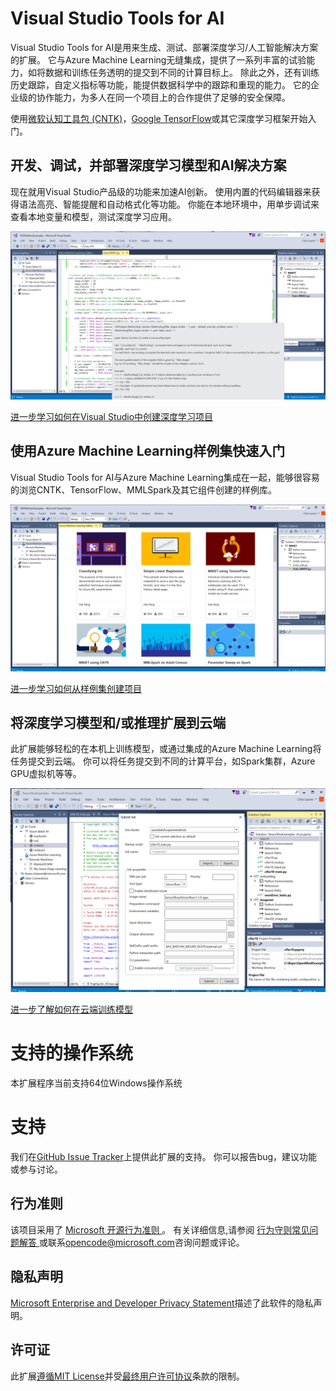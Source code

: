 # Visual Studio Tools for AI

Visual Studio Tools for AI是用来生成、测试、部署深度学习/人工智能解决方案的扩展。 它与Azure Machine Learning无缝集成，提供了一系列丰富的试验能力，如将数据和训练任务透明的提交到不同的计算目标上。 除此之外，还有训练历史跟踪，自定义指标等功能，能提供数据科学中的跟踪和重现的能力。 它的企业级的协作能力，为多人在同一个项目上的合作提供了足够的安全保障。

使用[微软认知工具包 (CNTK)](http://www.microsoft.com/en-us/cognitive-toolkit)，[Google TensorFlow](https://www.tensorflow.org)或其它深度学习框架开始入门。

## 开发、调试，并部署深度学习模型和AI解决方案

现在就用Visual Studio产品级的功能来加速AI创新。 使用内置的代码编辑器来获得语法高亮、智能提醒和自动格式化等功能。 你能在本地环境中，用单步调试来查看本地变量和模型，测试深度学习应用。

![深度学习集成开发环境](./media/ide.png)

[进一步学习如何在Visual Studio中创建深度学习项目](quickstart-02-project-from-template.md)

## 使用Azure Machine Learning样例集快速入门

Visual Studio Tools for AI与Azure Machine Learning集成在一起，能够很容易的浏览CNTK、TensorFlow、MMLSpark及其它组件创建的样例库。

![示例浏览](./media/gallery.png)

[进一步学习如何从样例集创建项目](quickstart-00-project-from-AzureMachineLearning-gallery.md)

## 将深度学习模型和/或推理扩展到云端

此扩展能够轻松的在本机上训练模型，或通过集成的Azure Machine Learning将任务提交到云端。 你可以将任务提交到不同的计算平台，如Spark集群，Azure GPU虚拟机等等。

![提交任务](./media/submitjobs.png)

[进一步了解如何在云端训练模型](tensorflow-vm.md)

# 支持的操作系统

本扩展程序当前支持64位Windows操作系统

# 支持

我们在[GitHub Issue Tracker](http://github.com/Microsoft/vs-tools-for-ai/issues)上提供此扩展的支持。 你可以报告bug，建议功能或参与讨论。

## 行为准则

该项目采用了 [ Microsoft 开源行为准则 ](https://opensource.microsoft.com/codeofconduct/)。 有关详细信息,请参阅 [ 行为守则常见问题解答 ](https://opensource.microsoft.com/codeofconduct/faq/) 或联系<opencode@microsoft.com>咨询问题或评论。

## 隐私声明

[Microsoft Enterprise and Developer Privacy Statement](https://go.microsoft.com/fwlink/?LinkId=786907&lang=en7)描述了此软件的隐私声明。

## 许可证

此扩展[遵循MIT License](/LICENSE)并受[最终用户许可协议](license.md)条款的限制。